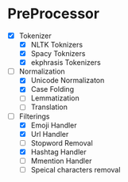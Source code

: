 # PreProcessor

- [x] Tokenizer
    - [x] NLTK Toknizers
    - [x] Spacy Toknizers
    - [x] ekphrasis Tokenizers
	
- [ ] Normalization	
	- [x] Unicode Normalizaton 
	- [x] Case Folding
	- [ ] Lemmatization
	- [ ] Translation

- [ ] Filterings
	- [x] Emoji Handler
	- [x] Url Handler
	- [ ] Stopword Removal 
	- [x] Hashtag Handler
	- [ ] Mmention Handler
	- [ ] Speical characters removal
